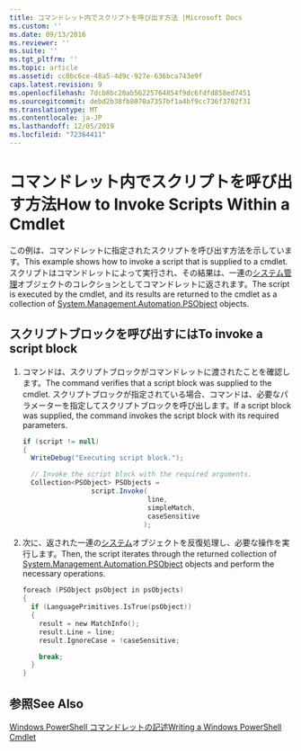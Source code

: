 ```yaml
---
title: コマンドレット内でスクリプトを呼び出す方法 |Microsoft Docs
ms.custom: ''
ms.date: 09/13/2016
ms.reviewer: ''
ms.suite: ''
ms.tgt_pltfrm: ''
ms.topic: article
ms.assetid: cc0bc6ce-48a5-4d9c-927e-636bca743e9f
caps.latest.revision: 9
ms.openlocfilehash: 7dcb8bc20ab56225764854f9dc6fdfd858ed7451
ms.sourcegitcommit: debd2b38fb8070a7357bf1a4bf9cc736f3702f31
ms.translationtype: MT
ms.contentlocale: ja-JP
ms.lasthandoff: 12/05/2019
ms.locfileid: "72364411"
---
```

# <a name="how-to-invoke-scripts-within-a-cmdlet"></a><span data-ttu-id="83819-102">コマンドレット内でスクリプトを呼び出す方法</span><span class="sxs-lookup"><span data-stu-id="83819-102">How to Invoke Scripts Within a Cmdlet</span></span>

<span data-ttu-id="83819-103">この例は、コマンドレットに指定されたスクリプトを呼び出す方法を示しています。</span><span class="sxs-lookup"><span data-stu-id="83819-103">This example shows how to invoke a script that is supplied to a cmdlet.</span></span> <span data-ttu-id="83819-104">スクリプトはコマンドレットによって実行され、その結果は、一連の[システム管理](/dotnet/api/System.Management.Automation.PSObject)オブジェクトのコレクションとしてコマンドレットに返されます。</span><span class="sxs-lookup"><span data-stu-id="83819-104">The script is executed by the cmdlet, and its results are returned to the cmdlet as a collection of [System.Management.Automation.PSObject](/dotnet/api/System.Management.Automation.PSObject) objects.</span></span>

## <a name="to-invoke-a-script-block"></a><span data-ttu-id="83819-105">スクリプトブロックを呼び出すには</span><span class="sxs-lookup"><span data-stu-id="83819-105">To invoke a script block</span></span>

1. <span data-ttu-id="83819-106">コマンドは、スクリプトブロックがコマンドレットに渡されたことを確認します。</span><span class="sxs-lookup"><span data-stu-id="83819-106">The command verifies that a script block was supplied to the cmdlet.</span></span> <span data-ttu-id="83819-107">スクリプトブロックが指定されている場合、コマンドは、必要なパラメーターを指定してスクリプトブロックを呼び出します。</span><span class="sxs-lookup"><span data-stu-id="83819-107">If a script block was supplied, the command invokes the script block with its required parameters.</span></span>

    ```csharp
    if (script != null)
    {
      WriteDebug("Executing script block.");

      // Invoke the script block with the required arguments.
      Collection<PSObject> PSObjects =
                     script.Invoke(
                                   line,
                                   simpleMatch,
                                   caseSensitive
                                  );
    ```

2. <span data-ttu-id="83819-108">次に、返された一連の[システム](/dotnet/api/System.Management.Automation.PSObject)オブジェクトを反復処理し、必要な操作を実行します。</span><span class="sxs-lookup"><span data-stu-id="83819-108">Then, the script iterates through the returned collection of [System.Management.Automation.PSObject](/dotnet/api/System.Management.Automation.PSObject) objects and perform the necessary operations.</span></span>

    ```c
    foreach (PSObject psObject in psObjects)
    {
      if (LanguagePrimitives.IsTrue(psObject))
      {
        result = new MatchInfo();
        result.Line = line;
        result.IgnoreCase = !caseSensitive;

        break;
      }
    }

    ```

## <a name="see-also"></a><span data-ttu-id="83819-109">参照</span><span class="sxs-lookup"><span data-stu-id="83819-109">See Also</span></span>

[<span data-ttu-id="83819-110">Windows PowerShell コマンドレットの記述</span><span class="sxs-lookup"><span data-stu-id="83819-110">Writing a Windows PowerShell Cmdlet</span></span>](./writing-a-windows-powershell-cmdlet.md)
